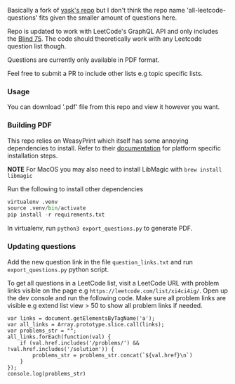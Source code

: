 Basically a fork of [yask's repo](https://github.com/yask123/all_leetcode_questions) but I don't think the repo name 'all-leetcode-questions' fits given the smaller amount of questions here.

Repo is updated to work with LeetCode's GraphQL API and only includes the [Blind 75](https://www.teamblind.com/post/New-Year-Gift---Curated-List-of-Top-75-LeetCode-Questions-to-Save-Your-Time-OaM1orEU). The code should theoretically work with any Leetcode question list though.

Questions are currently only available in PDF format.

Feel free to submit a PR to include other lists e.g topic specific lists.

### Usage

You can download '.pdf' file from this repo and view it however you want.

### Building PDF

This repo relies on WeasyPrint which itself has some annoying dependencies to install. Refer to their [documentation](https://doc.courtbouillon.org/weasyprint/latest/first_steps.html) for platform specific installation steps.

**NOTE** For MacOS you may also need to install LibMagic with `brew install libmagic`

Run the following to install other dependencies

```python
virtualenv .venv
source .venv/bin/activate
pip install -r requirements.txt
```

In virtualenv, run `python3 export_questions.py` to generate PDF.

### Updating questions

Add the new question link in the file `question_links.txt` and run `export_questions.py` python script.

To get all questions in a LeetCode list, visit a LeetCode URL with problem links visible on the page e.g `https://leetcode.com/list/xi4ci4ig/`. Open up the dev console and run the following code. Make sure all problem links are visible e.g extend list view > 50 to show all problem links if needed.

```
var links = document.getElementsByTagName('a');
var all_links = Array.prototype.slice.call(links);
var problems_str = "";
all_links.forEach(function(val) {
    if (val.href.includes('/problems/') && !val.href.includes('/solution')) {
        problems_str = problems_str.concat(`${val.href}\n`)
    }
});
console.log(problems_str)
```
